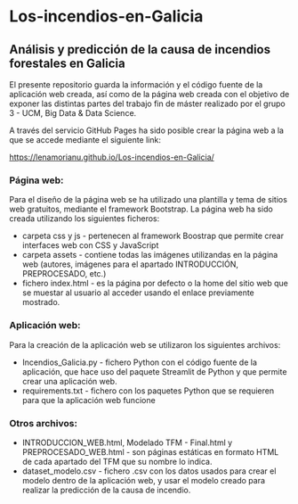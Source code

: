 # Los-incendios-en-Galicia
## Análisis y predicción de la causa de incendios forestales en Galicia

El presente repositorio guarda la información y el código fuente de la aplicación web creada, así como de la página web creada con el objetivo de exponer las distintas partes del trabajo fin de máster realizado por el grupo 3 - UCM, Big Data & Data Science.

A través del servicio GitHub Pages ha sido posible crear la página web a la que se accede mediante el siguiente link:

https://lenamorianu.github.io/Los-incendios-en-Galicia/

### Página web:

Para el diseño de la página web se ha utilizado una plantilla y tema de sitios web gratuitos, mediante el framework Bootstrap.
La página web ha sido creada utilizando los siguientes ficheros:

- carpeta css y js - pertenecen al framework Boostrap que permite crear interfaces web con CSS y JavaScript
- carpeta assets - contiene todas las imágenes utilizandas en la página web (autores, imágenes para el apartado INTRODUCCIÓN, PREPROCESADO, etc.)
- fichero index.html - es la página por defecto o la home del sitio web que se muestar al usuario al acceder usando el enlace previamente mostrado.


### Aplicación web:

Para la creación de la aplicación web se utilizaron los siguientes archivos:

- Incendios_Galicia.py - fichero Python con el código fuente de la aplicación, que hace uso del paquete Streamlit de Python y que permite crear una aplicación web.
- requirements.txt - fichero con los paquetes Python que se requieren para que la aplicación web funcione


### Otros archivos:

- INTRODUCCION_WEB.html, Modelado TFM - Final.html y PREPROCESADO_WEB.html - son páginas estáticas en formato HTML de cada apartado del TFM que su nombre lo indica.
- dataset_modelo.csv - fichero .csv con los datos usados para crear el modelo dentro de la aplicación web, y usar el modelo creado para realizar la predicción de la causa de incendio.

